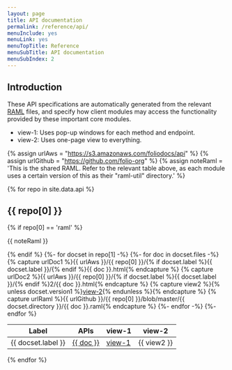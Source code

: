 ```yaml
---
layout: page
title: API documentation
permalink: /reference/api/
menuInclude: yes
menuLink: yes
menuTopTitle: Reference
menuSubTitle: API documentation
menuSubIndex: 2
---
```


## Introduction

These API specifications are automatically generated from the relevant
[RAML](https://github.com/folio-org/raml)
files, and specify how client modules may
access the functionality provided by these important core modules.

* view-1: Uses pop-up windows for each method and endpoint.
* view-2: Uses one-page view to everything.

{% assign urlAws = "https://s3.amazonaws.com/foliodocs/api" %}
{% assign urlGithub = "https://github.com/folio-org" %}
{% assign noteRaml = 'This is the shared RAML. Refer to the relevant table above, as each module uses a certain version of this as their "raml-util" directory.' %}

{% for repo in site.data.api %}
<h2 id="{{ repo[0] }}"> {{ repo[0] }} </h2>
{% if repo[0] == 'raml' %}<p>{{ noteRaml }}</p>{% endif %}
<table class="api">
  <thead>
    <tr>
      <th class="label" title="Label">Label</th>
      <th class="raml" title="APIs and link to RAML source">APIs</th>
      <th class="view" title="View 1: using raml2html">view-1</th>
      <th class="view" title="View 2: using raml-fleece">view-2</th>
    </tr>
  </thead>
  <tbody>
  {%- for docset in repo[1] -%}
    {%- for doc in docset.files -%}
      {% capture urlDoc1 %}{{ urlAws }}/{{ repo[0] }}/{% if docset.label %}{{ docset.label }}/{% endif %}{{ doc }}.html{% endcapture %}
      {% capture urlDoc2 %}{{ urlAws }}/{{ repo[0] }}/{% if docset.label %}{{ docset.label }}/{% endif %}2/{{ doc }}.html{% endcapture %}
      {% capture view2 %}{% unless docset.version1 %}<a href="{{ urlDoc2 }}">view-2</a>{% endunless %}{% endcapture %}
      {% capture urlRaml %}{{ urlGithub }}/{{ repo[0] }}/blob/master/{{ docset.directory }}/{{ doc }}.raml{% endcapture %}
    <tr>
      <td> {{ docset.label }} </td>
      <td> <a href="{{ urlRaml }}">{{ doc }}</a> </td>
      <td> <a href="{{ urlDoc1 }}">view-1</a> </td>
      <td> {{ view2 }} </td>
    </tr>
    {%- endfor -%}
  {%- endfor %}
  </tbody>
</table>
{% endfor %}
